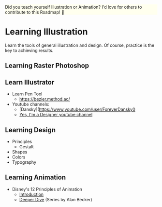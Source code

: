 <p style="background-color: #ffe;">Did you teach yourself Illustration or Animation? I'd love for others to contribute to this Roadmap! 🙏</p>

# Learning Illustration

Learn the tools of general illustration and design. Of course, practice is the key to achieving results.

## Learning Raster Photoshop
## Learn Illustrator
- Learn Pen Tool
  - https://bezier.method.ac/
- Youtube channels:
  - [Dansky](https://www.youtube.com/user/ForeverDansky0
  - [Yes, I'm a Designer youtube channel](https://www.youtube.com/channel/UCT_of6HCtVZFpnnnLUeAGYA)



## Learning Design
  - Principles
    - Gestalt
  - Shapes
  - Colors
  - Typography
  
## Learning Animation
  - Disney's 12 Principles of Animation
    - [Introduction](https://vimeo.com/93206523)
    - [Deeper Dive](https://www.youtube.com/watch?v=uDqjIdI4bF4) (Series by Alan Becker)
    
<!-- ## Photo Manipulation -->
